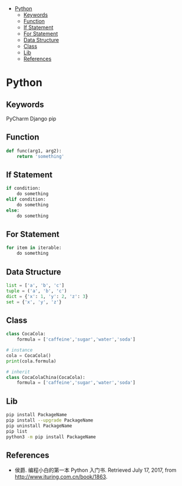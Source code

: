 - [Python](#python)
  - [Keywords](#keywords)
  - [Function](#function)
  - [If Statement](#if-statement)
  - [For Statement](#for-statement)
  - [Data Structure](#data-structure)
  - [Class](#class)
  - [Lib](#lib)
  - [References](#references)

# Python

## Keywords

PyCharm Django pip

## Function

``` python
def func(arg1, arg2):
    return 'something'
```

## If Statement

``` python
if condition:
    do something
elif condition:
    do something
else:
    do something
```

## For Statement

``` python
for item in iterable:
    do something
```

## Data Structure

``` python
list = ['a', 'b', 'c']
tuple = ('a', 'b', 'c')
dict = {'x': 1, 'y': 2, 'z': 3}
set = {'x', 'y', 'z'}
```

## Class

``` python
class CocaCola:
    formula = ['caffeine','sugar','water','soda']

# instance
cola = CocaCola()
print(cola.formula)

# inherit
class CocaColaChina(CocaCola):
    formula = ['caffeine','sugar','water','soda']
```

## Lib

``` bash
pip install PackageName
pip install --upgrade PackageName
pip uninstall PackageName
pip list
python3 -m pip install PackageName
```

## References

- 侯爵. 编程小白的第一本 Python 入门书. Retrieved July 17, 2017, from http://www.ituring.com.cn/book/1863.
